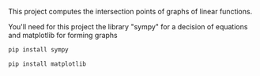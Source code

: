 This project computes the intersection points of graphs of linear functions.

You'll need for this project the library "sympy" for a decision of equations and matplotlib for forming graphs

```py
pip install sympy
```

```py
pip install matplotlib
```
